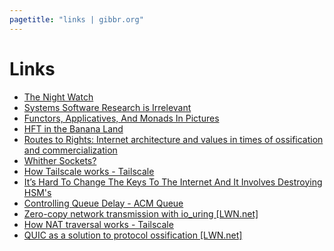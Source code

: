 ```yaml
---
pagetitle: "links | gibbr.org"
---
```


<h1> Links </h1>

- [The Night Watch](https://www.usenix.org/system/files/1311_05-08_mickens.pdf)
- [Systems Software Research is Irrelevant](http://herpolhode.com/rob/utah2000.pdf)
- [Functors, Applicatives, And Monads In Pictures](https://adit.io/posts/2013-04-17-functors,_applicatives,_and_monads_in_pictures.html)
- [HFT in the Banana Land](https://sniperinmahwah.wordpress.com/2016/01/26/hft-in-the-banana-land/)
- [Routes to Rights: Internet architecture and values in times of ossification and commercialization](https://dl.acm.org/doi/pdf/10.1145/3220561)
- [Whither Sockets?](https://queue.acm.org/detail.cfm?id=1538949)
- [How Tailscale works - Tailscale](https://tailscale.com/blog/how-tailscale-works/)
- [It’s Hard To Change The Keys To The Internet And It Involves Destroying HSM's](https://blog.cloudflare.com/its-hard-to-change-the-keys-to-the-internet-and-it-involves-destroying-hsms/)
- [Controlling Queue Delay - ACM Queue](https://queue.acm.org/detail.cfm?id=2209336)
- [Zero-copy network transmission with io_uring [LWN.net]](https://lwn.net/Articles/879724/)
- [How NAT traversal works - Tailscale](https://tailscale.com/blog/how-nat-traversal-works/)
- [QUIC as a solution to protocol ossification [LWN.net]](https://lwn.net/Articles/745590/)
